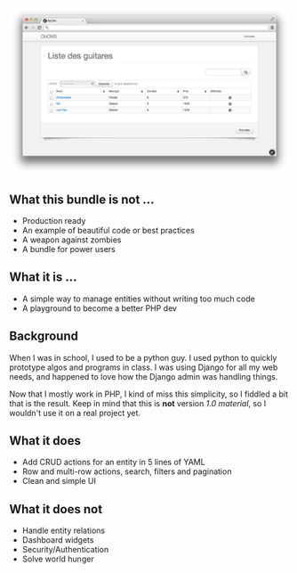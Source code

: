 ![Listing Page](/Resources/doc/images/listing.png?raw=true)

## What this bundle is not …
- Production ready
- An example of beautiful code or best practices
- A weapon against zombies
- A bundle for power users
 
## What it is …
- A simple way to manage entities without writing too much code
- A playground to become a better PHP dev

## Background
When I was in school, I used to be a python guy. I used python to quickly prototype algos and programs in class. 
I was using Django for all my web needs, and happened to love how the Django admin was handling things.

Now that I mostly work in PHP, I kind of miss this simplicity, so I fiddled a bit that is the result. 
Keep in mind that this is **not** version *1.0 material*, so I wouldn't use it on a real project yet.

## What it does
- Add CRUD actions for an entity in 5 lines of YAML
- Row and multi-row actions, search, filters and pagination
- Clean and simple UI

## What it does not
- Handle entity relations
- Dashboard widgets
- Security/Authentication
- Solve world hunger
